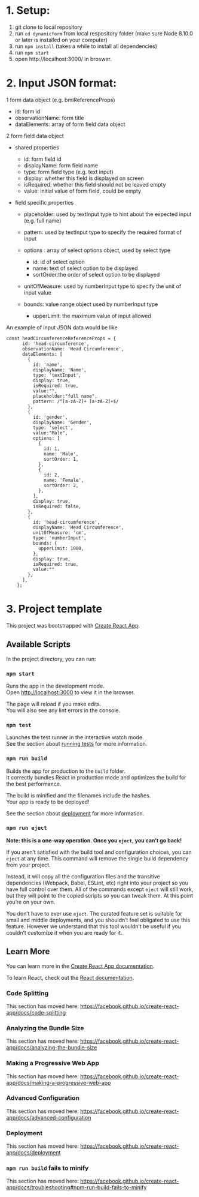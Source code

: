 # 1.	Setup:

  1. git clone to local repository
  2. run `cd dynamicform` from local respository folder (make sure Node 8.10.0 or later is installed on your computer)
  3. run `npm install` (takes a while to install all dependencies)
  3. run `npm start`
  4. open http://localhost:3000/ in broswer.
  
  
# 2.	Input JSON format:

1 form data object (e.g. bmiReferenceProps)
  - id: form id
  - observationName: form title
  - dataElements: array of form field data object
  
2 form field data object
  - shared properties
    - id: form field id
    - displayName: form field name
    - type: form field type (e.g. text input) 
    - display: whether this field is displayed on screen
    - isRequired: whether this field should not be leaved empty
    - value: initial value of form field, could be empty

  - field specific properties
    - placeholder: used by textInput type to hint about the expected input (e.g. full name)  
    - pattern: used by textInput type to specify the required format of input

    - options : array of select options object, used by select type
        - id: id of select option
        - name: text of select option to be displayed
        - sortOrder:the order of select option to be displayed

    - unitOfMeasure: used by numberInput type to specify the unit of input value
    - bounds: value range object used by numberInput type
        - upperLimit: the maximum value of input allowed
        
An example of input JSON data would be like

```
const headCircumferenceReferenceProps = {
      id: 'head-circumference',
      observationName: 'Head Circumference',
      dataElements: [
        {
          id: 'name',
          displayName: 'Name',
          type: 'textInput',
          display: true,
          isRequired: true,
          value:"",
          placeholder:"full name",
          pattern: /^[a-zA-Z]+ [a-zA-Z]+$/
        },
        {
          id: 'gender',
          displayName: 'Gender',
          type: 'select',
          value:"Male",
          options: [
            {
              id: 1,
              name: 'Male',
              sortOrder: 1,
            },
            {
              id: 2,
              name: 'Female',
              sortOrder: 2,
            },
          ],
          display: true,
          isRequired: false,
        },
        {
          id: 'head-circumference',
          displayName: 'Head Circumference',
          unitOfMeasure: 'cm',
          type: 'numberInput',
          bounds: {
            upperLimit: 1000,
          },
          display: true,
          isRequired: true,
          value:""
        },
      ],
    };
```

# 3.	Project template

This project was bootstrapped with [Create React App](https://github.com/facebook/create-react-app).

## Available Scripts

In the project directory, you can run:

### `npm start`

Runs the app in the development mode.<br>
Open [http://localhost:3000](http://localhost:3000) to view it in the browser.

The page will reload if you make edits.<br>
You will also see any lint errors in the console.

### `npm test`

Launches the test runner in the interactive watch mode.<br>
See the section about [running tests](https://facebook.github.io/create-react-app/docs/running-tests) for more information.

### `npm run build`

Builds the app for production to the `build` folder.<br>
It correctly bundles React in production mode and optimizes the build for the best performance.

The build is minified and the filenames include the hashes.<br>
Your app is ready to be deployed!

See the section about [deployment](https://facebook.github.io/create-react-app/docs/deployment) for more information.

### `npm run eject`

**Note: this is a one-way operation. Once you `eject`, you can’t go back!**

If you aren’t satisfied with the build tool and configuration choices, you can `eject` at any time. This command will remove the single build dependency from your project.

Instead, it will copy all the configuration files and the transitive dependencies (Webpack, Babel, ESLint, etc) right into your project so you have full control over them. All of the commands except `eject` will still work, but they will point to the copied scripts so you can tweak them. At this point you’re on your own.

You don’t have to ever use `eject`. The curated feature set is suitable for small and middle deployments, and you shouldn’t feel obligated to use this feature. However we understand that this tool wouldn’t be useful if you couldn’t customize it when you are ready for it.

## Learn More

You can learn more in the [Create React App documentation](https://facebook.github.io/create-react-app/docs/getting-started).

To learn React, check out the [React documentation](https://reactjs.org/).

### Code Splitting

This section has moved here: https://facebook.github.io/create-react-app/docs/code-splitting

### Analyzing the Bundle Size

This section has moved here: https://facebook.github.io/create-react-app/docs/analyzing-the-bundle-size

### Making a Progressive Web App

This section has moved here: https://facebook.github.io/create-react-app/docs/making-a-progressive-web-app

### Advanced Configuration

This section has moved here: https://facebook.github.io/create-react-app/docs/advanced-configuration

### Deployment

This section has moved here: https://facebook.github.io/create-react-app/docs/deployment

### `npm run build` fails to minify

This section has moved here: https://facebook.github.io/create-react-app/docs/troubleshooting#npm-run-build-fails-to-minify
